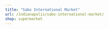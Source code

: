 ```yaml
---
title: "Sabo International Market"
url: /indianapolis/sabo-international-market/
shop: supermarket
---
```

